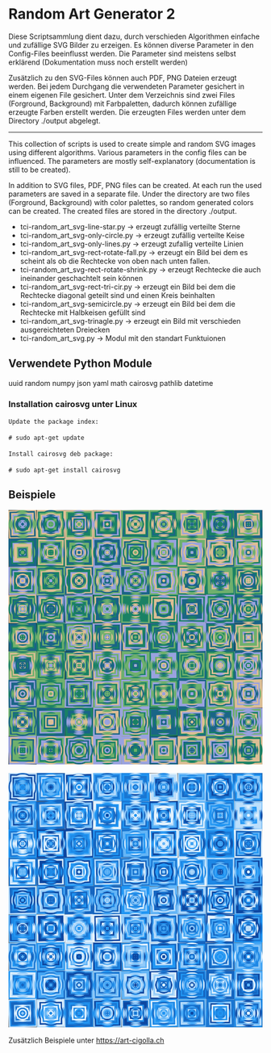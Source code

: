# Random Art Generator 2

Diese Scriptsammlung dient dazu, durch verschieden Algorithmen einfache und zufällige SVG Bilder zu erzeigen. Es können diverse Parameter in den Config-Files beeinflusst werden. Die Parameter sind meistens selbst erklärend (Dokumentation muss noch erstellt werden)

Zusätzlich zu den SVG-Files können auch PDF, PNG Dateien erzeugt werden. Bei jedem Durchgang die verwendeten Parameter gesichert in einem eigenen File gesichert. Unter dem Verzeichnis sind zwei Files (Forground, Background) mit Farbpaletten, dadurch können zufällige erzeugte Farben erstellt werden. Die erzeugten Files werden unter dem Directory ./output abgelegt.

-----------------------------

This collection of scripts is used to create simple and random SVG images using different algorithms. Various parameters in the config files can be influenced. The parameters are mostly self-explanatory (documentation is still to be created).

In addition to SVG files, PDF, PNG files can be created. At each run the used parameters are saved in a separate file. Under the directory are two files (Forground, Background) with color palettes, so random generated colors can be created. The created files are stored in the directory ./output.


* tci-random_art_svg-line-star.py   -> erzeugt zufällig verteilte Sterne
* tci-random_art_svg-only-circle.py -> erzeugt zufällig verteilte Keise
* tci-random_art_svg-only-lines.py -> erzeugt zufallig verteilte Linien 
* tci-random_art_svg-rect-rotate-fall.py -> erzeugt ein Bild bei dem es scheint als ob die Rechtecke von oben nach unten fallen.
* tci-random_art_svg-rect-rotate-shrink.py -> erzeugt Rechtecke die auch ineinander geschachtelt sein können
* tci-random_art_svg-rect-tri-cir.py -> erzeugt ein Bild bei dem die Rechtecke diagonal geteilt sind und einen Kreis beinhalten
* tci-random_art_svg-semicircle.py -> erzeugt ein Bild bei dem die Rechtecke mit Halbkeisen gefüllt sind
* tci-random_art_svg-trinagle.py -> erzeugt ein Bild mit verschieden ausgereichteten Dreiecken
* tci-random_art_svg.py -> Modul mit den standart Funktuionen 

## Verwendete Python Module

uuid
random
numpy
json
yaml
math
cairosvg
pathlib
datetime

### Installation cairosvg unter Linux


    Update the package index:

    # sudo apt-get update

    Install cairosvg deb package:

    # sudo apt-get install cairosvg






## Beispiele


![Example 1](https://github.com/tcicit/tci-random-art-svg/blob/main/output/rect-rotate-1ce9c9cc-f151-11ec-9f67-5195a8bc9375.png)

![Example 2](https://github.com/tcicit/tci-random-art-svg/blob/main/output/rect-rotate-29d7ccc4-f151-11ec-9f67-5195a8bc9375.png)


Zusätzlich Beispiele unter https://art-cigolla.ch
